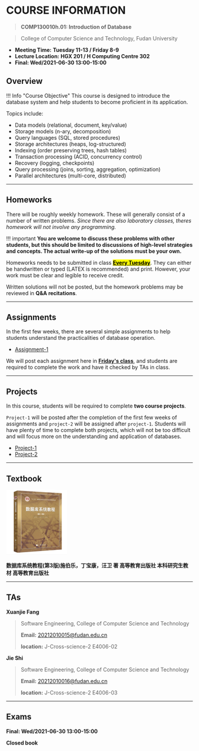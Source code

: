 # COURSE INFORMATION

> **COMP130010h.01: Introduction of Database**

> College of Computer Science and Technology, Fudan University

- **Meeting Time:** **Tuesday 11-13 / Friday 8-9**
- **Lecture Location:** **HGX 201 / H Computing Centre 302**
- **Final: Wed/2021-06-30 13:00-15:00**



## Overview
!!! Info  "Course Objective"
    This course is designed to introduce the database system and help students to become proficient in its application.



Topics include:

* Data models (relational, document, key/value)
* Storage models (n-ary, decomposition)
* Query languages (SQL, stored procedures)
* Storage architectures (heaps, log-structured)
* Indexing (order preserving trees, hash tables)
* Transaction processing (ACID, concurrency control)
* Recovery (logging, checkpoints)
* Query processing (joins, sorting, aggregation, optimization)
* Parallel architectures (multi-core, distributed)

---



## Homeworks

There will be roughly weekly homework. These will generally consist of a number of written problems. *Since there are also laboratory classes, theres homework will not involve any programming.*



!!! important
    **You are welcome to discuss these problems with other students, but this should be limited to discussions of high-level strategies and concepts. The actual write-up of the solutions must be your own.**

Homeworks needs to be submitted in class **<mark><u>Every Tuesday</u></mark>**. They can either be handwritten or  typed (LATEX is recommended) and print. However, your work must be clear and legible to receive credit.

Written solutions will not be posted, but the homework problems may be reviewed in **Q&A recitations**.



---



## Assignments

In the first few weeks, there are several simple assignments to help students understand the practicalities of database operation.

* [Assignment-1](Assignment/assignment1.md)

We will post each assignment here in **<u>Friday's class</u>**, and students are required to complete the work and have it checked by TAs in class.



----



## Projects

In this course, students will be required to complete **two course projects**.

`Project-1` will be posted after the completion of the first few weeks of assignments and `project-2` will be assigned after `project-1`. Students will have plenty of time to complete both projects, which will not be too difficult and will focus more on the understanding and application of databases.

* [Project-1](Project/project-1.md)
* [Project-2](Project/project-2.md)

----



## Textbook

<img src="assets/textbook.png" alt="d" style="zoom:25%;" />

**数据库系统教程(第3版)施伯乐，丁宝康，汪卫 著 高等教育出版社 本科研究生教材 高等教育出版社**

----



## TAs

**Xuanjie Fang**

> Software Engineering, College of Computer Science and Technology
>
> **Email:** 20212010015@fudan.edu.cn
>
> **location:**  J-Cross-science-2  E4006-02

**Jie Shi**

> Software Engineering, College of Computer Science and Technology
>
> **Email:** 20212010016@fudan.edu.cn
>
> **location:**  J-Cross-science-2  E4006-03



-----



## Exams

**Final: Wed/2021-06-30 13:00-15:00**

**Closed book**

